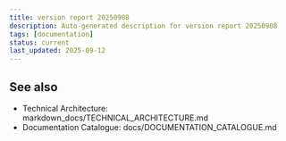 ```yaml
---
title: version report 20250908
description: Auto-generated description for version report 20250908
tags: [documentation]
status: current
last_updated: 2025-09-12
---
```


## See also

- Technical Architecture: markdown_docs/TECHNICAL_ARCHITECTURE.md
- Documentation Catalogue: docs/DOCUMENTATION_CATALOGUE.md

